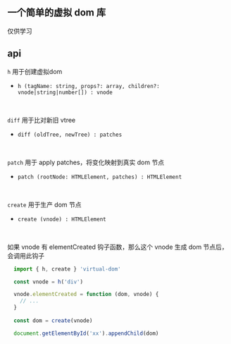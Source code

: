 ## 一个简单的虚拟 dom 库
仅供学习

## api
`h` 用于创建虚拟dom
+ `h (tagName: string, props?: array, children?: vnode|string|number[]) : vnode`
<br/>

`diff` 用于比对新旧 vtree

+ `diff (oldTree, newTree) : patches`
<br/>

`patch` 用于 apply patches，将变化映射到真实 dom 节点

+ `patch (rootNode: HTMLElement, patches) : HTMLElement`
<br/>

`create` 用于生产 dom 节点

+ `create (vnode) : HTMLElement`
<br/>

如果 vnode 有 elementCreated 钩子函数，那么这个 vnode 生成 dom 节点后，会调用此钩子

```js
  import { h, create } 'virtual-dom'

  const vnode = h('div')

  vnode.elementCreated = function (dom, vnode) {
    // ...
  }
  
  const dom = create(vnode)

  document.getElementById('xx').appendChild(dom)
```
